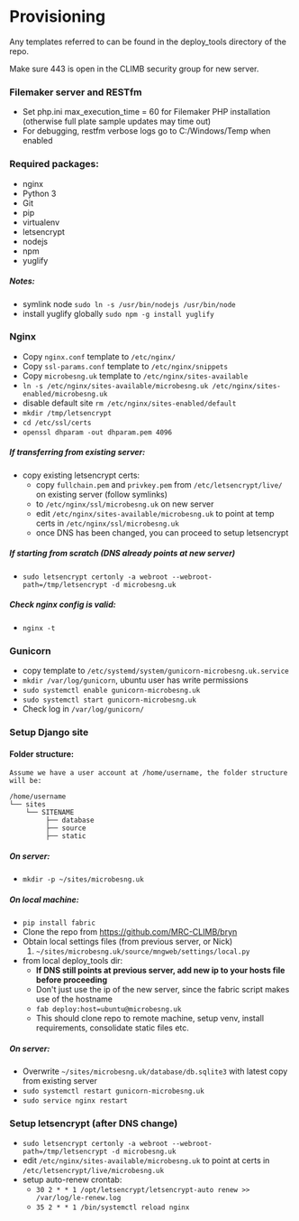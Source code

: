 Provisioning
============

Any templates referred to can be found in the deploy_tools directory of the repo.

Make sure 443 is open in the CLIMB security group for new server.


### Filemaker server and RESTfm

- Set php.ini max_execution_time = 60 for Filemaker PHP installation
(otherwise full plate sample updates may time out)
- For debugging, restfm verbose logs go to C:/Windows/Temp when enabled


### Required packages:

* nginx
* Python 3
* Git
* pip
* virtualenv
* letsencrypt
* nodejs
* npm
* yuglify

##### Notes:
* symlink node `sudo ln -s /usr/bin/nodejs /usr/bin/node`
* install yuglify globally `sudo npm -g install yuglify`

### Nginx
* Copy `nginx.conf` template to `/etc/nginx/`
* Copy `ssl-params.conf` template to `/etc/nginx/snippets`
* Copy `microbesng.uk` template to `/etc/nginx/sites-available`
* `ln -s /etc/nginx/sites-available/microbesng.uk /etc/nginx/sites-enabled/microbesng.uk`
* disable default site `rm /etc/nginx/sites-enabled/default`
* `mkdir /tmp/letsencrypt`
* `cd /etc/ssl/certs`
* `openssl dhparam -out dhparam.pem 4096`

##### If transferring from  existing server:
* copy existing letsencrypt certs:
  * copy `fullchain.pem` and `privkey.pem` from `/etc/letsencrypt/live/` on existing server (follow symlinks)
  * to `/etc/nginx/ssl/microbesng.uk` on new server
  * edit `/etc/nginx/sites-available/microbesng.uk` to point at temp certs in `/etc/nginx/ssl/microbesng.uk`
  * once DNS has been changed, you can proceed to setup letsencrypt

##### If starting from scratch (DNS already points at new server)
  * `sudo letsencrypt certonly -a webroot --webroot-path=/tmp/letsencrypt -d microbesng.uk`

##### Check nginx config is valid:
  * `nginx -t`

### Gunicorn
  * copy template to `/etc/systemd/system/gunicorn-microbesng.uk.service`
  * `mkdir /var/log/gunicorn`, ubuntu user has write permissions
  * `sudo systemctl enable gunicorn-microbesng.uk`
  * `sudo systemctl start gunicorn-microbesng.uk`
  * Check log in `/var/log/gunicorn/`


### Setup Django site

#### Folder structure:
    Assume we have a user account at /home/username, the folder structure will be:

    /home/username
    └── sites
        └── SITENAME
             ├── database
             ├── source
             ├── static

##### On server:
  * `mkdir -p ~/sites/microbesng.uk`

##### On local machine:
  * `pip install fabric`
  * Clone the repo from https://github.com/MRC-CLIMB/bryn
  * Obtain local settings files (from previous server, or Nick)
    1. `~/sites/microbesng.uk/source/mngweb/settings/local.py`
  * from local deploy_tools dir:
    * **If DNS still points at previous server, add new ip to your hosts file before proceeding**
    * Don't just use the ip of the new server, since the fabric script makes use of the hostname
    * `fab deploy:host=ubuntu@microbesng.uk`
    * This should clone repo to remote machine, setup venv, install requirements, consolidate static files etc.

##### On server:
  * Overwrite `~/sites/microbesng.uk/database/db.sqlite3` with latest copy from existing server
  * `sudo systemctl restart gunicorn-microbesng.uk`
  * `sudo service nginx restart`


### Setup letsencrypt (after DNS change)
  * `sudo letsencrypt certonly -a webroot --webroot-path=/tmp/letsencrypt -d microbesng.uk`
  * edit `/etc/nginx/sites-available/microbesng.uk` to point at certs in `/etc/letsencrypt/live/microbesng.uk`
  * setup auto-renew crontab:
    * `30 2 * * 1 /opt/letsencrypt/letsencrypt-auto renew >> /var/log/le-renew.log`
    * `35 2 * * 1 /bin/systemctl reload nginx`
    
